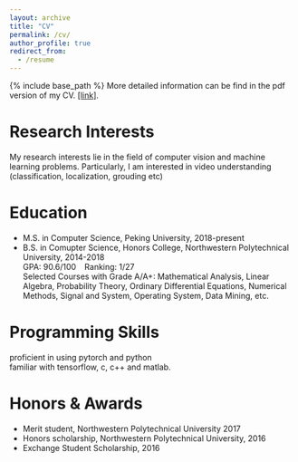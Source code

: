 ```yaml
---
layout: archive
title: "CV"
permalink: /cv/
author_profile: true
redirect_from:
  - /resume
---
```


{% include base_path %}
More detailed information can be find in the pdf version of my CV. [[link]](https://peijunbao.github.io/files/PeijunBao_CV.pdf).

Research Interests
======
My research interests lie in the field of computer vision and machine learning problems. Particularly, I am interested in video understanding (classification, localization, grouding etc)


Education
======
* M.S. in Computer Science, Peking University, 2018-present
* B.S. in Comupter Science, Honors College, Northwestern Polytechnical University, 2014-2018
  <br />
  GPA: 90.6/100 &ensp; Ranking: 1/27
  <br />
  Selected Courses with Grade A/A+: Mathematical Analysis, Linear Algebra, Probability Theory, Ordinary Differential Equations, Numerical Methods, Signal and System, Operating System, Data Mining, etc.


Programming Skills
======
proficient in using pytorch and python
<br />
familiar with tensorflow, c, c++ and matlab.



Honors & Awards
======
* Merit student, Northwestern Polytechnical University 2017
* Honors scholarship, Northwestern Polytechnical University, 2016
* Exchange Student Scholarship, 2016





